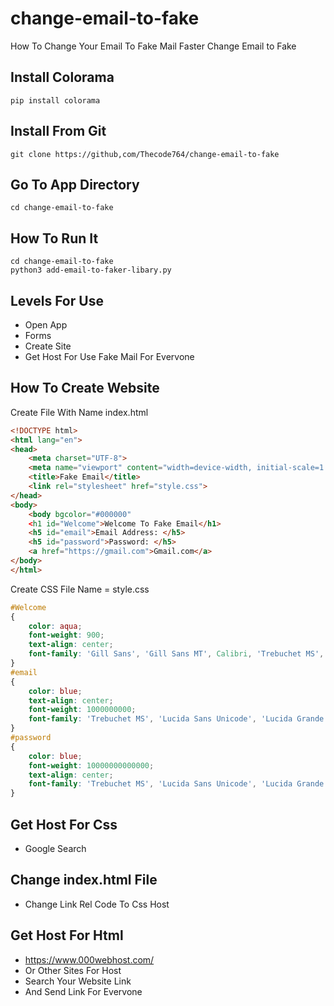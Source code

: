 # change-email-to-fake
How To Change Your Email To Fake Mail
Faster Change Email to Fake
## Install Colorama
```
pip install colorama
```
## Install From Git
```
git clone https://github,com/Thecode764/change-email-to-fake
```
## Go To App Directory
```
cd change-email-to-fake
```
## How To Run It
```
cd change-email-to-fake
python3 add-email-to-faker-libary.py
```
## Levels For Use
- Open App
- Forms
- Create Site
- Get Host For Use Fake Mail For Evervone

## How To Create Website
Create File With Name index.html
```html
<!DOCTYPE html>
<html lang="en">
<head>
    <meta charset="UTF-8">
    <meta name="viewport" content="width=device-width, initial-scale=1.0">
    <title>Fake Email</title>
    <link rel="stylesheet" href="style.css">
</head>
<body>
    <body bgcolor="#000000"
    <h1 id="Welcome">Welcome To Fake Email</h1>
    <h5 id="email">Email Address: </h5>
    <h5 id="password">Password: </h5>
    <a href="https://gmail.com">Gmail.com</a>
</body>
</html>
```
Create CSS File Name = style.css
```css
#Welcome
{
    color: aqua;
    font-weight: 900;
    text-align: center;
    font-family: 'Gill Sans', 'Gill Sans MT', Calibri, 'Trebuchet MS', sans-serif;
}
#email
{
    color: blue;
    text-align: center;
    font-weight: 1000000000;
    font-family: 'Trebuchet MS', 'Lucida Sans Unicode', 'Lucida Grande', 'Lucida Sans', Arial, sans-serif;
}
#password
{
    color: blue;
    font-weight: 10000000000000;
    text-align: center;
    font-family: 'Trebuchet MS', 'Lucida Sans Unicode', 'Lucida Grande', 'Lucida Sans', Arial, sans-serif;
}
```


## Get Host For Css
- Google Search
## Change index.html File
- Change Link Rel Code To Css Host
## Get Host For Html 
- https://www.000webhost.com/
- Or Other Sites For Host
- Search Your Website Link
- And Send Link For Evervone
